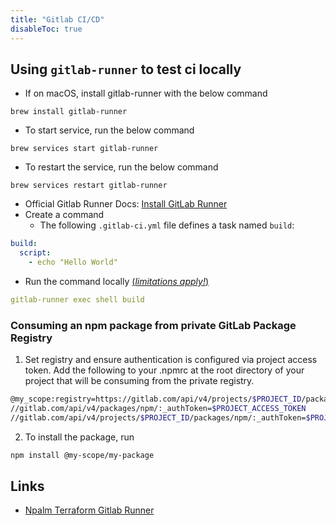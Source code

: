 ```yaml
---
title: "Gitlab CI/CD"
disableToc: true
---
```



## Using `gitlab-runner` to test ci locally
- If on macOS, install gitlab-runner with the below command
```
brew install gitlab-runner
```
- To start service, run the below command
```
brew services start gitlab-runner
```
- To restart the service, run the below command
```
brew services restart gitlab-runner
```
- Official Gitlab Runner Docs: [Install GitLab Runner](https://docs.gitlab.com/runner/install/)
- Create a command
	- The following `.gitlab-ci.yml` file defines a task named `build`:
```yaml
build:
  script:
    - echo "Hello World"
```

- Run the command locally [(_limitations apply!_)](https://docs.gitlab.com/runner/commands/index.html#limitations-of-gitlab-runner-exec)

```yaml
gitlab-runner exec shell build
```

### Consuming an npm package from private GitLab Package Registry

1. Set registry and ensure authentication is configured via project access token. Add the following to your .npmrc at the root directory of your project that will be consuming from the private registry.
```bash
@my_scope:registry=https://gitlab.com/api/v4/projects/$PROJECT_ID/packages/npm/
//gitlab.com/api/v4/packages/npm/:_authToken=$PROJECT_ACCESS_TOKEN
//gitlab.com/api/v4/projects/$PROJECT_ID/packages/npm/:_authToken=$PROJECT_ACCESS_TOKEN
```

2. To install the package, run 
```bash
npm install @my-scope/my-package
```

## Links
- [Npalm Terraform Gitlab Runner](https://github.com/npalm/terraform-aws-gitlab-runner/releases)